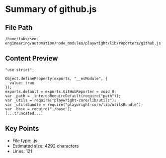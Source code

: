 # Summary of github.js
  
## File Path
`/home/tabs/seo-engineering/automation/node_modules/playwright/lib/reporters/github.js`

## Content Preview
```
"use strict";

Object.defineProperty(exports, "__esModule", {
  value: true
});
exports.default = exports.GitHubReporter = void 0;
var _path = _interopRequireDefault(require("path"));
var _utils = require("playwright-core/lib/utils");
var _utilsBundle = require("playwright-core/lib/utilsBundle");
var _base = require("./base");
[...truncated...]
```

## Key Points
- File type: .js
- Estimated size: 4292 characters
- Lines: 121
